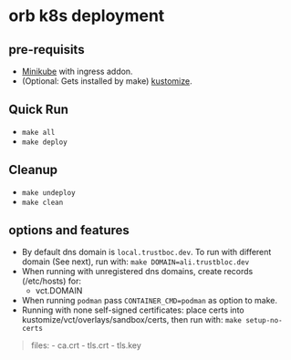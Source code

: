 # orb k8s deployment #


## pre-requisits
* [Minikube](https://minikube.sigs.k8s.io/docs/start/) with ingress addon.
* (Optional: Gets installed by make) [kustomize](https://kubectl.docs.kubernetes.io/installation/kustomize/).

## Quick Run
* `make all`
* `make deploy`

## Cleanup
* `make undeploy`
* `make clean`

## options and features
* By default dns domain is `local.trustboc.dev`. To run with different domain (See next), run with: `make DOMAIN=ali.trustbloc.dev`
* When running with unregistered dns domains, create records (/etc/hosts) for:
	- vct.DOMAIN
* When running `podman` pass `CONTAINER_CMD=podman` as option to make.
* Running with none self-signed certificates: place certs into kustomize/vct/overlays/sandbox/certs, then run with: `make setup-no-certs`
>files:
	- ca.crt
	- tls.crt
	- tls.key
